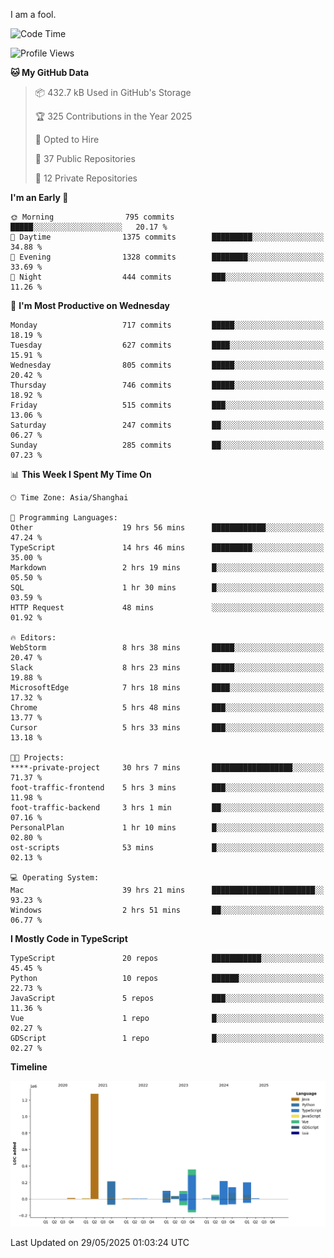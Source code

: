 I am a fool.

<!--START_SECTION:waka-->
![Code Time](http://img.shields.io/badge/Code%20Time-3%2C086%20hrs%2059%20mins-blue)

![Profile Views](http://img.shields.io/badge/Profile%20Views-4-blue)

**🐱 My GitHub Data** 

> 📦 432.7 kB Used in GitHub's Storage 
 > 
> 🏆 325 Contributions in the Year 2025
 > 
> 💼 Opted to Hire
 > 
> 📜 37 Public Repositories 
 > 
> 🔑 12 Private Repositories 
 > 
**I'm an Early 🐤** 

```text
🌞 Morning                795 commits         █████░░░░░░░░░░░░░░░░░░░░   20.17 % 
🌆 Daytime                1375 commits        █████████░░░░░░░░░░░░░░░░   34.88 % 
🌃 Evening                1328 commits        ████████░░░░░░░░░░░░░░░░░   33.69 % 
🌙 Night                  444 commits         ███░░░░░░░░░░░░░░░░░░░░░░   11.26 % 
```
📅 **I'm Most Productive on Wednesday** 

```text
Monday                   717 commits         █████░░░░░░░░░░░░░░░░░░░░   18.19 % 
Tuesday                  627 commits         ████░░░░░░░░░░░░░░░░░░░░░   15.91 % 
Wednesday                805 commits         █████░░░░░░░░░░░░░░░░░░░░   20.42 % 
Thursday                 746 commits         █████░░░░░░░░░░░░░░░░░░░░   18.92 % 
Friday                   515 commits         ███░░░░░░░░░░░░░░░░░░░░░░   13.06 % 
Saturday                 247 commits         ██░░░░░░░░░░░░░░░░░░░░░░░   06.27 % 
Sunday                   285 commits         ██░░░░░░░░░░░░░░░░░░░░░░░   07.23 % 
```


📊 **This Week I Spent My Time On** 

```text
🕑︎ Time Zone: Asia/Shanghai

💬 Programming Languages: 
Other                    19 hrs 56 mins      ████████████░░░░░░░░░░░░░   47.24 % 
TypeScript               14 hrs 46 mins      █████████░░░░░░░░░░░░░░░░   35.00 % 
Markdown                 2 hrs 19 mins       █░░░░░░░░░░░░░░░░░░░░░░░░   05.50 % 
SQL                      1 hr 30 mins        █░░░░░░░░░░░░░░░░░░░░░░░░   03.59 % 
HTTP Request             48 mins             ░░░░░░░░░░░░░░░░░░░░░░░░░   01.92 % 

🔥 Editors: 
WebStorm                 8 hrs 38 mins       █████░░░░░░░░░░░░░░░░░░░░   20.47 % 
Slack                    8 hrs 23 mins       █████░░░░░░░░░░░░░░░░░░░░   19.88 % 
MicrosoftEdge            7 hrs 18 mins       ████░░░░░░░░░░░░░░░░░░░░░   17.32 % 
Chrome                   5 hrs 48 mins       ███░░░░░░░░░░░░░░░░░░░░░░   13.77 % 
Cursor                   5 hrs 33 mins       ███░░░░░░░░░░░░░░░░░░░░░░   13.18 % 

🐱‍💻 Projects: 
****-private-project     30 hrs 7 mins       ██████████████████░░░░░░░   71.37 % 
foot-traffic-frontend    5 hrs 3 mins        ███░░░░░░░░░░░░░░░░░░░░░░   11.98 % 
foot-traffic-backend     3 hrs 1 min         ██░░░░░░░░░░░░░░░░░░░░░░░   07.16 % 
PersonalPlan             1 hr 10 mins        █░░░░░░░░░░░░░░░░░░░░░░░░   02.80 % 
ost-scripts              53 mins             █░░░░░░░░░░░░░░░░░░░░░░░░   02.13 % 

💻 Operating System: 
Mac                      39 hrs 21 mins      ███████████████████████░░   93.23 % 
Windows                  2 hrs 51 mins       ██░░░░░░░░░░░░░░░░░░░░░░░   06.77 % 
```

**I Mostly Code in TypeScript** 

```text
TypeScript               20 repos            ███████████░░░░░░░░░░░░░░   45.45 % 
Python                   10 repos            ██████░░░░░░░░░░░░░░░░░░░   22.73 % 
JavaScript               5 repos             ███░░░░░░░░░░░░░░░░░░░░░░   11.36 % 
Vue                      1 repo              █░░░░░░░░░░░░░░░░░░░░░░░░   02.27 % 
GDScript                 1 repo              █░░░░░░░░░░░░░░░░░░░░░░░░   02.27 % 
```



**Timeline**

![Lines of Code chart](https://raw.githubusercontent.com/VeejaLiu/VeejaLiu/master/assets/bar_graph.png)


 Last Updated on 29/05/2025 01:03:24 UTC
<!--END_SECTION:waka-->
